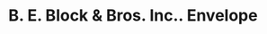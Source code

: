 ---
doi: 10.7916/D8NS2620
date_other: '1912'
date_other_textual: '1912'
form: printed ephemera
genre:
- Envelopes
name:
- B. E. Block & Bros. Inc.
object_in_context_url: https://biggert.cul.columbia.edu/items/view/ave_biggert_01383
subject_hierarchical_geographic:
- Norristown, Pennsylvania, United States
subject_name:
- B. E. Block & Bros. Inc.
title: B. E. Block & Bros. Inc.. Envelope
sort_title: B. E. Block & Bros. Inc.. Envelope
call_number: ave_biggert_01383
coordinates:
- 40.12,-75.34166666666667
pid: ave_biggert_01383
identifiers: ave_biggert_01383
thumbnail: https://derivativo-2.library.columbia.edu/iiif/2/ldpd:344607/full/!256,256/0/native.jpg
permalink: /biggert/ave_biggert_01383/
layout: iiif-image-page
---